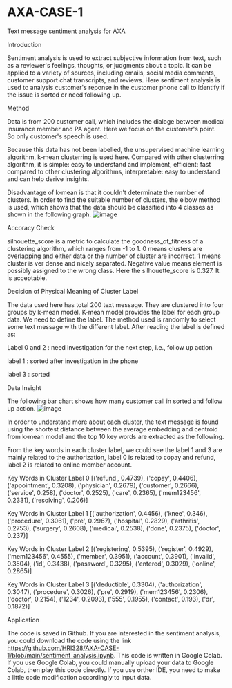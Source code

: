 # AXA-CASE-1
Text message sentiment analysis for AXA

Introduction

Sentiment analysis is used to extract subjective information from text, such as a reviewer's feelings, thoughts, or judgments about a topic. It can be applied to a variety of sources, including emails, social media comments, customer support chat transcripts, and reviews. 
Here sentiment analysis is used to analysis customer's reponse in the customer phone call to identify if the issue is sorted or need following up.


Method

Data is from 200 customer call, which includes the dialoge between medical insurance member and PA agent. Here we focus on the customer's point. So only customer's speech is used. 

Because this data has not been labelled, the unsupervised machine learning algorithm, k-mean clusterring is used here. Compared with other clusterring algorithm, it is simple: easy to understand and implement, efficient: fast compared to other clustering algorithms, interpretable: easy to understand and can help derive insights.

Disadvantage of k-mean is that it couldn't determinate the number of clusters. In order to find the suitable number of clusters, the elbow method is used, which shows that the data should be classified into 4 classes as shown in the following graph.
![image](https://github.com/user-attachments/assets/dcdb2d7c-0339-4cf3-a5ac-0978537649b9)


Accoracy Check

silhouette_score is a metric to calculate the goodness_of_fitness of a clustering algorithm, which ranges from -1 to 1. 0 means clusters are overlapping and either data or the number of cluster are incorrect. 1 means cluster is ver dense and nicely separated. Negative value means element is possibly assigned to the wrong class.
Here the silhouette_score is 0.327. It is acceptable.


Decision of Physical Meaning of Cluster Label

The data used here has total 200 text message. They are clustered into four groups by k-mean model. K-mean model provides the label for each group data. We need to define the label. The method used is randomly to select some text message with the different label. After reading the label is defined as:

Label 0 and 2 : need investigation for the next step, i.e., follow up action

label 1 : sorted after investigation in the phone

label 3 : sorted


Data Insight

The following bar chart shows how many customer call in sorted and follow up action.
![image](https://github.com/user-attachments/assets/96aed703-155d-46fa-9a7d-28b928c454b9)

In order to understand more about each cluster, the text message is found using the shortest distance between the average embedding and centroid from k-mean model and the top 10 key words are extracted as the following.

From the key words in each cluster label, we could see the label 1 and 3 are mainly related to the authorization, label 0 is related to copay and refund, label 2 is related to online member account.

Key Words in Cluster Label 0
[('refund', 0.4739),
 ('copay', 0.4406),
 ('appointment', 0.3208),
 ('physician', 0.2679),
 ('customer', 0.2666),
 ('service', 0.258),
 ('doctor', 0.2525),
 ('care', 0.2365),
 ('mem123456', 0.2331),
 ('resolving', 0.206)]

 Key Words in Cluster Label 1
[('authorization', 0.4456),
 ('knee', 0.346),
 ('procedure', 0.3061),
 ('pre', 0.2967),
 ('hospital', 0.2829),
 ('arthritis', 0.2753),
 ('surgery', 0.2608),
 ('medical', 0.2538),
 ('done', 0.2375),
 ('doctor', 0.237)]

 Key Words in Cluster Label 2
[('registering', 0.5395),
 ('register', 0.4929),
 ('mem123456', 0.4555),
 ('member', 0.3951),
 ('account', 0.3901),
 ('invalid', 0.3504),
 ('id', 0.3438),
 ('password', 0.3295),
 ('entered', 0.3029),
 ('online', 0.2865)]

 Key Words in Cluster Label 3
[('deductible', 0.3304),
 ('authorization', 0.3047),
 ('procedure', 0.3026),
 ('pre', 0.2919),
 ('mem123456', 0.2306),
 ('doctor', 0.2154),
 ('1234', 0.2093),
 ('555', 0.1955),
 ('contact', 0.193),
 ('dr', 0.1872)]


Application

The code is saved in Github. If you are interested in the sentiment analysis, you could download the code using the link https://github.com/HRI328/AXA-CASE-1/blob/main/sentiment_analysis.ipynb.
This code is written in Google Colab. If you use Google Colab, you could manually upload your data to Google Colab, then play this code directly. If you use orther IDE, you need to make a little code modification accordingly to input data.


